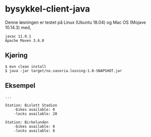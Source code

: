 # bysykkel-client-java

Denne løsningen er testet på Linux (Ubuntu 18.04) og Mac OS (Mojave 10.14.3) med,
```
javac 11.0.1
Apache Maven 3.6.0
```

## Kjøring
```
$ mvn clean install
$ java -jar target/no.sasoria.losning-1.0-SNAPSHOT.jar
```

## Eksempel
```
...

Station: Bislett Stadion
	-bikes available: 0
	-locks available: 20

Station: Birkelunden
	-bikes available: 0
	-locks available: 8
```